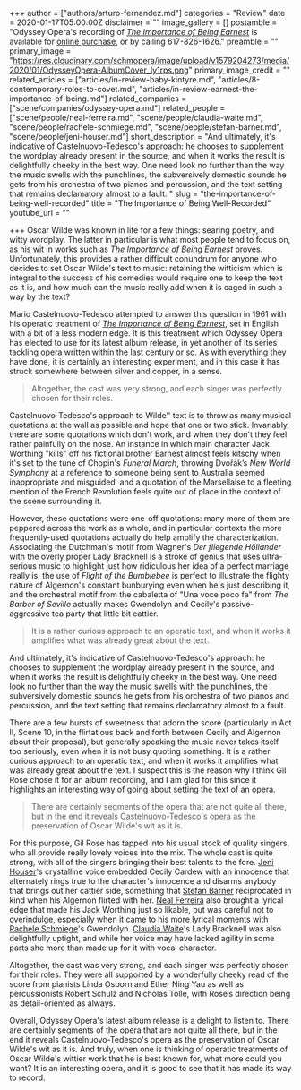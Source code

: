 +++
author = ["authors/arturo-fernandez.md"]
categories = "Review"
date = 2020-01-17T05:00:00Z
disclaimer = ""
image_gallery = []
postamble = "Odyssey Opera's recording of [_The Importance of Being Earnest_](https://www.odysseyopera.org/recordings/) is available for [online purchase](https://www.amazon.com/Mario-Castelnuovo-Tedesco-Importance-Being-Earnest/dp/B0833WXCHH), or by calling 617-826-1626."
preamble = ""
primary_image = "https://res.cloudinary.com/schmopera/image/upload/v1579204273/media/2020/01/OdysseyOpera-AlbumCover_ly1rps.png"
primary_image_credit = ""
related_articles = ["articles/in-review-baby-kintyre.md", "articles/8-contemporary-roles-to-covet.md", "articles/in-review-earnest-the-importance-of-being.md"]
related_companies = ["scene/companies/odyssey-opera.md"]
related_people = ["scene/people/neal-ferreira.md", "scene/people/claudia-waite.md", "scene/people/rachele-schmiege.md", "scene/people/stefan-barner.md", "scene/people/jeni-houser.md"]
short_description = "And ultimately, it's indicative of Castelnuovo-Tedesco's approach: he chooses to supplement the wordplay already present in the source, and when it works the result is delightfully cheeky in the best way. One need look no further than the way the music swells with the punchlines, the subversively domestic sounds he gets from his orchestra of two pianos and percussion, and the text setting that remains declamatory almost to a fault. "
slug = "the-importance-of-being-well-recorded"
title = "The Importance of Being Well-Recorded"
youtube_url = ""

+++
Oscar Wilde was known in life for a few things: searing poetry, and witty wordplay. The latter in particular is what most people tend to focus on, as his wit in works such as _The Importance of Being Earnest_ proves. Unfortunately, this provides a rather difficult conundrum for anyone who decides to set Oscar Wilde's text to music: retaining the witticism which is integral to the success of his comedies would require one to keep the text as it is, and how much can the music really add when it is caged in such a way by the text?

Mario Castelnuovo-Tedesco attempted to answer this question in 1961 with his operatic treatment of [_The Importance of Being Earnest_](https://www.odysseyopera.org/recordings/), set in English with a bit of a less modern edge. It is this treatment which Odyssey Opera has elected to use for its latest album release, in yet another of its series tackling opera written within the last century or so. As with everything they have done, it is certainly an interesting experiment, and in this case it has struck somewhere between silver and copper, in a sense.

> Altogether, the cast was very strong, and each singer was perfectly chosen for their roles.

Castelnuovo-Tedesco's approach to Wilde’' text is to throw as many musical quotations at the wall as possible and hope that one or two stick. Invariably, there are some quotations which don't work, and when they don't they feel rather painfully on the nose. An instance in which main character Jack Worthing "kills" off his fictional brother Earnest almost feels kitschy when it's set to the tune of Chopin's _Funeral March_, throwing Dvořák’s _New World Symphony_ at a reference to someone being sent to Australia seemed inappropriate and misguided, and a quotation of the Marsellaise to a fleeting mention of the French Revolution feels quite out of place in the context of the scene surrounding it.

However, these quotations were one-off quotations: many more of them are peppered across the work as a whole, and in particular contexts the more frequently-used quotations actually do help amplify the characterization. Associating the Dutchman's motif from Wagner's _Der fliegende Höllander_ with the overly proper Lady Bracknell is a stroke of genius that uses ultra-serious music to highlight just how ridiculous her idea of a perfect marriage really is; the use of _Flight of the Bumblebee_ is perfect to illustrate the flighty nature of Algernon's constant bunburying even when he's just describing it, and the orchestral motif from the cabaletta of "Una voce poco fa" from _The Barber of Seville_ actually makes Gwendolyn and Cecily's passive-aggressive tea party that little bit cattier.

> It is a rather curious approach to an operatic text, and when it works it amplifies what was already great about the text.

And ultimately, it's indicative of Castelnuovo-Tedesco's approach: he chooses to supplement the wordplay already present in the source, and when it works the result is delightfully cheeky in the best way. One need look no further than the way the music swells with the punchlines, the subversively domestic sounds he gets from his orchestra of two pianos and percussion, and the text setting that remains declamatory almost to a fault.

There are a few bursts of sweetness that adorn the score (particularly in Act II, Scene 10, in the flirtatious back and forth between Cecily and Algernon about their proposal), but generally speaking the music never takes itself too seriously, even when it is not busy quoting something. It is a rather curious approach to an operatic text, and when it works it amplifies what was already great about the text. I suspect this is the reason why I think Gil Rose chose it for an album recording, and I am glad for this since it highlights an interesting way of going about setting the text of an opera.

> There are certainly segments of the opera that are not quite all there, but in the end it reveals Castelnuovo-Tedesco's opera as the preservation of Oscar Wilde's wit as it is.

For this purpose, Gil Rose has tapped into his usual stock of quality singers, who all provide really lovely voices into the mix. The whole cast is quite strong, with all of the singers bringing their best talents to the fore. [Jeni Houser](/scene/people/jeni-houser/)'s crystalline voice embedded Cecily Cardew with an innocence that alternately rings true to the character's innocence and disarms anybody that brings out her cattier side, something that [Stefan Barner](/scene/people/stefan-barner/) reciprocated in kind when his Algernon flirted with her. [Neal Ferreira](/scene/people/neal-ferreira/) also brought a lyrical edge that made his Jack Worthing just so likable, but was careful not to overindulge, especially when it came to his more lyrical moments with [Rachele Schmiege](/scene/people/rachele-schmiege/)'s Gwendolyn. [Claudia Waite](/scene/people/claudia-waite/)'s Lady Bracknell was also delightfully uptight, and while her voice may have lacked agility in some parts she more than made up for it with vocal character.

Altogether, the cast was very strong, and each singer was perfectly chosen for their roles. They were all supported by a wonderfully cheeky read of the score from pianists Linda Osborn and Ether Ning Yau as well as percussionists Robert Schulz and Nicholas Tolle, with Rose’s direction being as detail-oriented as always.

Overall, Odyssey Opera's latest album release is a delight to listen to. There are certainly segments of the opera that are not quite all there, but in the end it reveals Castelnuovo-Tedesco's opera as the preservation of Oscar Wilde's wit as it is. And truly, when one is thinking of operatic treatments of Oscar Wilde's wittier work that he is best known for, what more could you want? It is an interesting opera, and it is good to see that it has made its way to record.